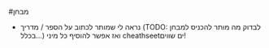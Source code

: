 #מבחן 

- נראה לי שמותר לכתוב על הספר / מדריך (TODO: לבדוק מה מותר להכניס למבחן בכלל...) ואז אפשר להוסיף כל מיני cheathseetים שווים!